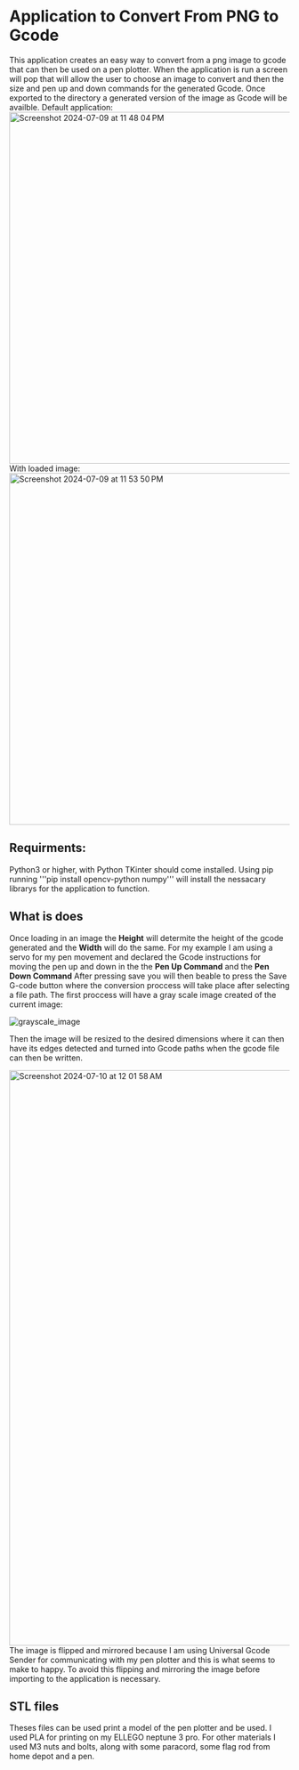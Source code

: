 # Application to Convert From PNG to Gcode
This application creates an easy way to convert from a png image to gcode that can then be used on a pen plotter. When the application is run a screen will pop that will allow the user to choose an image to convert and then the size and pen up and down commands for the generated Gcode. Once exported to the directory a generated version of the image as Gcode will be availble.
Default application:
<img width="632" alt="Screenshot 2024-07-09 at 11 48 04 PM" src="https://github.com/OwenTheGreenBean/Pen_Plotter/assets/148368718/94cab25a-cb8b-49f4-a18a-9800a00327b1">
With loaded image:
<img width="632" alt="Screenshot 2024-07-09 at 11 53 50 PM" src="https://github.com/OwenTheGreenBean/Pen_Plotter/assets/148368718/5ed0b1ce-ec05-46df-bfd6-f85f1c62edfc">

## Requirments:
Python3 or higher, with Python TKinter should come installed. Using pip running '''pip install opencv-python numpy''' will install the nessacary librarys for the application to function.

## What is does

Once loading in an image the **Height** will determite the height of the gcode generated and the **Width** will do the same. For my example I am using a servo for my pen movement and declared the Gcode instructions for moving the pen up and down in the the **Pen Up Command** and the **Pen Down Command** After pressing save you will then beable to press the Save G-code button where the conversion proccess will take place after selecting a file path. The first proccess will have a gray scale image created of the current image:

![grayscale_image](https://github.com/OwenTheGreenBean/Pen_Plotter/assets/148368718/ed882962-09e7-4cf5-adca-c995a9ddea57)

Then the image will be resized to the desired dimensions where it can then have its edges detected and turned into Gcode paths when the gcode file can then be written.

<img width="1034" alt="Screenshot 2024-07-10 at 12 01 58 AM" src="https://github.com/OwenTheGreenBean/Pen_Plotter/assets/148368718/b1f2711f-9d6d-428f-a3d0-986d1913ce31">
The image is flipped and mirrored because I am using Universal Gcode Sender for communicating with my pen plotter and this is what seems to make to happy. To avoid this flipping and mirroring the image before importing to the application is necessary.

## STL files

Theses files can be used print a model of the pen plotter and be used. I used PLA for printing on my ELLEGO neptune 3 pro. For other materials I used M3 nuts and bolts, along with some paracord, some flag rod from home depot and a pen.


